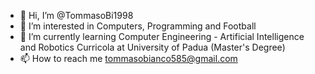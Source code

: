- 👋 Hi, I’m @TommasoBi1998
- 👀 I’m interested in Computers, Programming and Football
- 🌱 I’m currently learning Computer Engineering - Artificial Intelligence and Robotics Curricola at University of Padua (Master's Degree)
- 📫 How to reach me tommasobianco585@gmail.com

<!---
TommasoBi1998/TommasoBi1998 is a ✨ special ✨ repository because its `README.md` (this file) appears on your GitHub profile.
You can click the Preview link to take a look at your changes.
--->
